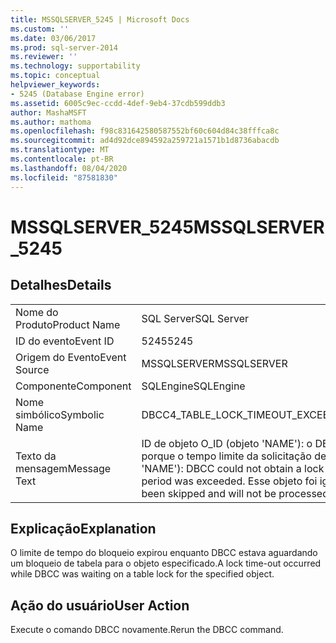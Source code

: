 ```yaml
---
title: MSSQLSERVER_5245 | Microsoft Docs
ms.custom: ''
ms.date: 03/06/2017
ms.prod: sql-server-2014
ms.reviewer: ''
ms.technology: supportability
ms.topic: conceptual
helpviewer_keywords:
- 5245 (Database Engine error)
ms.assetid: 6005c9ec-ccdd-4def-9eb4-37cdb599ddb3
author: MashaMSFT
ms.author: mathoma
ms.openlocfilehash: f98c831642580587552bf60c604d84c38fffca8c
ms.sourcegitcommit: ad4d92dce894592a259721a1571b1d8736abacdb
ms.translationtype: MT
ms.contentlocale: pt-BR
ms.lasthandoff: 08/04/2020
ms.locfileid: "87581830"
---
```

# <a name="mssqlserver_5245"></a><span data-ttu-id="4448b-102">MSSQLSERVER_5245</span><span class="sxs-lookup"><span data-stu-id="4448b-102">MSSQLSERVER_5245</span></span>
    
## <a name="details"></a><span data-ttu-id="4448b-103">Detalhes</span><span class="sxs-lookup"><span data-stu-id="4448b-103">Details</span></span>  
  
|||  
|-|-|  
|<span data-ttu-id="4448b-104">Nome do Produto</span><span class="sxs-lookup"><span data-stu-id="4448b-104">Product Name</span></span>|<span data-ttu-id="4448b-105">SQL Server</span><span class="sxs-lookup"><span data-stu-id="4448b-105">SQL Server</span></span>|  
|<span data-ttu-id="4448b-106">ID do evento</span><span class="sxs-lookup"><span data-stu-id="4448b-106">Event ID</span></span>|<span data-ttu-id="4448b-107">5245</span><span class="sxs-lookup"><span data-stu-id="4448b-107">5245</span></span>|  
|<span data-ttu-id="4448b-108">Origem do Evento</span><span class="sxs-lookup"><span data-stu-id="4448b-108">Event Source</span></span>|<span data-ttu-id="4448b-109">MSSQLSERVER</span><span class="sxs-lookup"><span data-stu-id="4448b-109">MSSQLSERVER</span></span>|  
|<span data-ttu-id="4448b-110">Componente</span><span class="sxs-lookup"><span data-stu-id="4448b-110">Component</span></span>|<span data-ttu-id="4448b-111">SQLEngine</span><span class="sxs-lookup"><span data-stu-id="4448b-111">SQLEngine</span></span>|  
|<span data-ttu-id="4448b-112">Nome simbólico</span><span class="sxs-lookup"><span data-stu-id="4448b-112">Symbolic Name</span></span>|<span data-ttu-id="4448b-113">DBCC4_TABLE_LOCK_TIMEOUT_EXCEEDED</span><span class="sxs-lookup"><span data-stu-id="4448b-113">DBCC4_TABLE_LOCK_TIMEOUT_EXCEEDED</span></span>|  
|<span data-ttu-id="4448b-114">Texto da mensagem</span><span class="sxs-lookup"><span data-stu-id="4448b-114">Message Text</span></span>|<span data-ttu-id="4448b-115">ID de objeto O_ID (objeto 'NAME'): o DBCC não pôde obter um bloqueio nesse objeto porque o tempo limite da solicitação de bloqueio foi ultrapassado.</span><span class="sxs-lookup"><span data-stu-id="4448b-115">Object ID O_ID (object 'NAME'): DBCC could not obtain a lock on this object because the lock request time-out period was exceeded.</span></span> <span data-ttu-id="4448b-116">Esse objeto foi ignorado e não será processado.</span><span class="sxs-lookup"><span data-stu-id="4448b-116">This object has been skipped and will not be processed.</span></span>|  
  
## <a name="explanation"></a><span data-ttu-id="4448b-117">Explicação</span><span class="sxs-lookup"><span data-stu-id="4448b-117">Explanation</span></span>  
 <span data-ttu-id="4448b-118">O limite de tempo do bloqueio expirou enquanto DBCC estava aguardando um bloqueio de tabela para o objeto especificado.</span><span class="sxs-lookup"><span data-stu-id="4448b-118">A lock time-out occurred while DBCC was waiting on a table lock for the specified object.</span></span>  
  
## <a name="user-action"></a><span data-ttu-id="4448b-119">Ação do usuário</span><span class="sxs-lookup"><span data-stu-id="4448b-119">User Action</span></span>  
 <span data-ttu-id="4448b-120">Execute o comando DBCC novamente.</span><span class="sxs-lookup"><span data-stu-id="4448b-120">Rerun the DBCC command.</span></span>  
  
  

